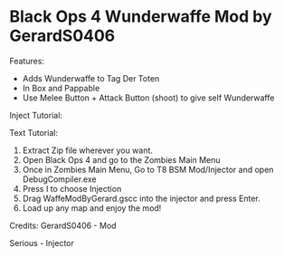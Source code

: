 # Black Ops 4 Wunderwaffe Mod by GerardS0406

Features:
- Adds Wunderwaffe to Tag Der Toten
- In Box and Pappable
- Use Melee Button + Attack Button (shoot) to give self Wunderwaffe

Inject Tutorial:

Text Tutorial:
1) Extract Zip file wherever you want.
2) Open Black Ops 4 and go to the Zombies Main Menu
3) Once in Zombies Main Menu, Go to T8 BSM Mod/Injector and open DebugCompiler.exe
4) Press I to choose Injection
5) Drag WaffeModByGerard.gscc into the injector and press Enter.
6) Load up any map and enjoy the mod!

Credits:
GerardS0406 - Mod

Serious - Injector
